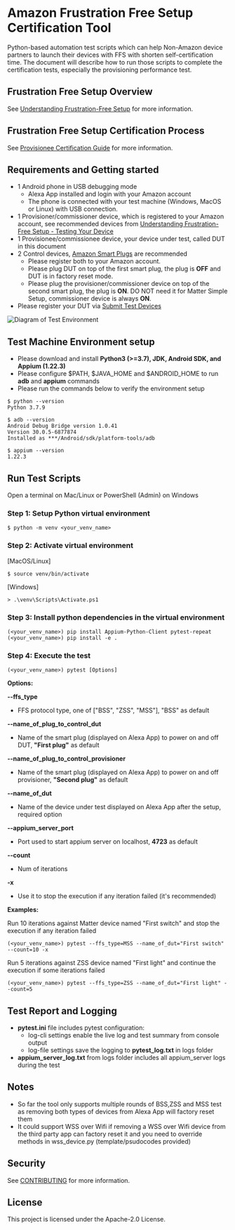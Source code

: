 # Amazon Frustration Free Setup Certification Tool

Python-based automation test scripts which can help Non-Amazon device partners to launch their devices with FFS with shorten self-certification time. The document will describe how to run those scripts to complete the certification tests, especially the provisioning performance test.

## Frustration Free Setup Overview
See [Understanding Frustration-Free Setup](https://developer.amazon.com/docs/frustration-free-setup/understanding-ffs.html) for more information.

## Frustration Free Setup Certification Process
See [Provisionee Certification Guide](https://developer.amazon.com/docs/frustration-free-setup/provisionee-certification.html) for more information.

## Requirements and Getting started

* 1 Android phone in USB debugging mode
    * Alexa App installed and login with your Amazon account
    * The phone is connected with your test machine (Windows, MacOS or Linux) with USB connection.
* 1 Provisioner/commissioner device, which is registered to your Amazon account, see recommended devices from [Understanding Frustration-Free Setup - Testing Your Device](https://developer.amazon.com/docs/frustration-free-setup/understanding-ffs.html#testing-your-device)
* 1 Provisionee/commissionee device, your device under test, called DUT in this document
* 2 Control devices, [Amazon Smart Plugs](https://www.amazon.com/dp/B089DR29T6) are recommended
    * Please register both to your Amazon account.
    * Please plug DUT on top of the first smart plug, the plug is **OFF** and DUT is in factory reset mode.
    * Please plug the provisioner/commissioner device on top of the second smart plug, the plug is **ON**. DO NOT need it for Matter Simple Setup, commissioner device is always **ON**.
* Please register your DUT via [Submit Test Devices](https://developer.amazon.com/frustration-free-setup/console/manage/submit-test-devices)

![Diagram of Test Environment](diagram.png)

## Test Machine Environment setup

* Please download and install **Python3 (>=3.7), JDK, Android SDK, and Appium (1.22.3)** 
* Please configure $PATH, $JAVA_HOME and $ANDROID_HOME to run **adb** and **appium** commands
* Please run the commands below to verify the environment setup
```
$ python --version
Python 3.7.9
```
```
$ adb --version
Android Debug Bridge version 1.0.41
Version 30.0.5-6877874
Installed as ***/Android/sdk/platform-tools/adb
```
```
$ appium --version
1.22.3
```

## Run Test Scripts
Open a terminal on Mac/Linux or PowerShell (Admin) on Windows
### Step 1: Setup Python virtual environment
```
$ python -m venv <your_venv_name>
```
### Step 2: Activate virtual environment

[MacOS/Linux]
```
$ source venv/bin/activate
```

[Windows]
```
> .\venv\Scripts\Activate.ps1
```

### Step 3: Install python dependencies in the virtual environment

```
(<your_venv_name>) pip install Appium-Python-Client pytest-repeat
(<your_venv_name>) pip install -e .
```

### Step 4: Execute the test
```
(<your_venv_name>) pytest [Options]
```

**Options:**

**--ffs_type**
* FFS protocol type, one of ["BSS", "ZSS", "MSS"], "BSS" as default

**--name_of_plug_to_control_dut**
* Name of the smart plug (displayed on Alexa App) to power on and off DUT, **"First plug"** as default</br>

**--name_of_plug_to_control_provisioner**
* Name of the smart plug (displayed on Alexa App) to power on and off provisioner, **"Second plug"** as default</br>

**--name_of_dut**
* Name of the device under test displayed on Alexa App after the setup, required option

**--appium_server_port**
* Port used to start appium server on localhost, **4723** as default

**--count**
* Num of iterations

**-x**
* Use it to stop the execution if any iteration failed (it's recommended)

**Examples:**

Run 10 iterations against Matter device named "First switch" and stop the execution if any iteration failed
```
(<your_venv_name>) pytest --ffs_type=MSS --name_of_dut="First switch" --count=10 -x
```
Run 5 iterations against ZSS device named "First light" and continue the execution if some iterations failed
```
(<your_venv_name>) pytest --ffs_type=ZSS --name_of_dut="First light" --count=5
```
## Test Report and Logging
* **pytest.ini** file includes pytest configuration:
    * log-cli settings enable the live log and test summary from console output 
    * log-file settings save the logging to **pytest_log.txt** in logs folder
* **appium_server_log.txt** from logs folder includes all appium_server logs during the test

## Notes
* So far the tool only supports multiple rounds of BSS,ZSS and MSS test as removing both types of devices from Alexa App will factory reset them
* It could support WSS over Wifi if removing a WSS over Wifi device from the third party app can factory reset it and you need to override methods in wss_device.py (template/psudocodes provided)

## Security

See [CONTRIBUTING](CONTRIBUTING.md#security-issue-notifications) for more information.

## License

This project is licensed under the Apache-2.0 License.

